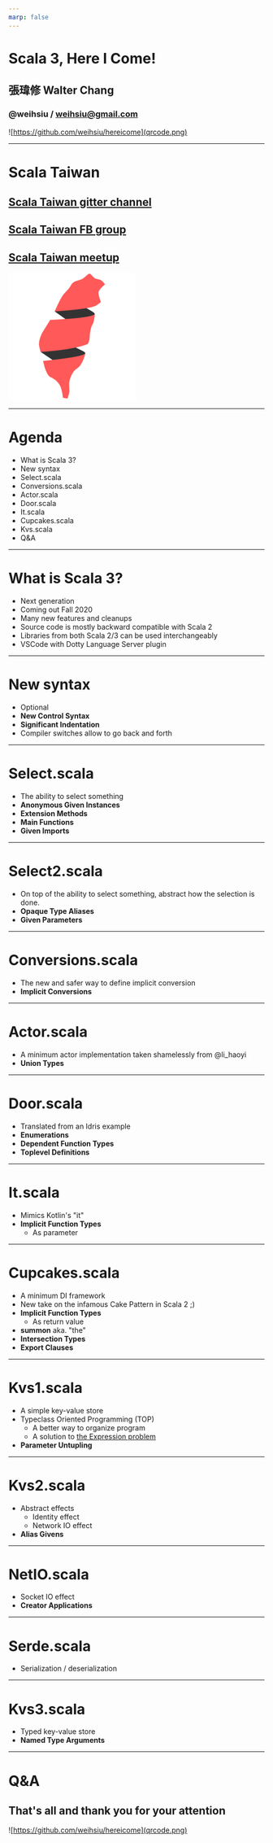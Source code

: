 ```yaml
---
marp: false
---
```

# Scala 3, Here I Come!
## 張瑋修 Walter Chang
### @weihsiu / weihsiu@gmail.com
![https://github.com/weihsiu/hereicome](qrcode.png)

---
# Scala Taiwan
## [Scala Taiwan gitter channel](https://gitter.im/ScalaTaiwan/ScalaTaiwan)
## [Scala Taiwan FB group](https://www.facebook.com/groups/ScalaTW/)
## [Scala Taiwan meetup](https://www.meetup.com/Scala-Taiwan-Meetup/)
![Scala Taiwan Logo](scalataiwan.png)

---
# Agenda
- What is Scala 3?
- New syntax
- Select.scala
- Conversions.scala
- Actor.scala
- Door.scala
- It.scala
- Cupcakes.scala
- Kvs.scala
- Q&A
---
# What is Scala 3?
- Next generation 
- Coming out Fall 2020
- Many new features and cleanups
- Source code is mostly backward compatible with Scala 2
- Libraries from both Scala 2/3 can be used interchangeably
- VSCode with Dotty Language Server plugin
---
# New syntax
- Optional
- **New Control Syntax**
- **Significant Indentation**
- Compiler switches allow to go back and forth
---
# Select.scala
- The ability to select something
- **Anonymous Given Instances**
- **Extension Methods**
- **Main Functions**
- **Given Imports**
---
# Select2.scala
- On top of the ability to select something, abstract how the selection is done.
- **Opaque Type Aliases**
- **Given Parameters**
---
# Conversions.scala
- The new and safer way to define implicit conversion
- **Implicit Conversions**
---
# Actor.scala
- A minimum actor implementation taken shamelessly from @li_haoyi
- **Union Types**
---
# Door.scala
- Translated from an Idris example
- **Enumerations**
- **Dependent Function Types**
- **Toplevel Definitions**
---
# It.scala
- Mimics Kotlin's "it"
- **Implicit Function Types**
  - As parameter
---
# Cupcakes.scala
- A minimum DI framework
- New take on the infamous Cake Pattern in Scala 2 ;)
- **Implicit Function Types**
  - As return value
- **summon** aka. "the"
- **Intersection Types**
- **Export Clauses**
---
# Kvs1.scala
- A simple key-value store
- Typeclass Oriented Programming (TOP)
  - A better way to organize program
  - A solution to [the Expression problem](https://en.wikipedia.org/wiki/Expression_problem)
- **Parameter Untupling**
---
# Kvs2.scala
- Abstract effects
  - Identity effect
  - Network IO effect
- **Alias Givens**
---
# NetIO.scala
- Socket IO effect
- **Creator Applications**
---
# Serde.scala
- Serialization / deserialization
---
# Kvs3.scala
- Typed key-value store
- **Named Type Arguments**
---
# Q&A
## That's all and thank you for your attention
![https://github.com/weihsiu/hereicome](qrcode.png)

